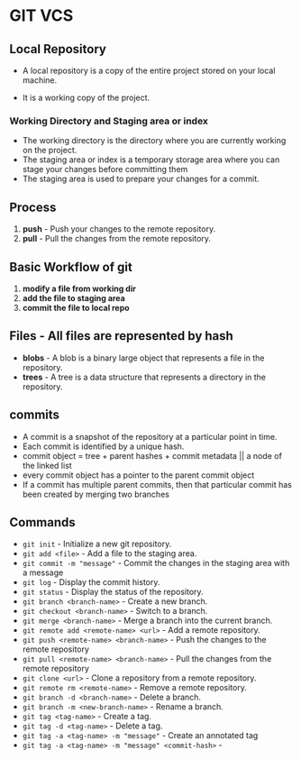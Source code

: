 # GIT VCS

## Local Repository

- A local repository is a copy of the entire project stored on your local machine.

- It is a working copy of the project.

### Working Directory and Staging area or index

- The working directory is the directory where you are currently working on the project.
- The staging area or index is a temporary storage area where you can stage your changes before committing them
- The staging area is used to prepare your changes for a commit.

## Process

1. **push** - Push your changes to the remote repository.
2. **pull** - Pull the changes from the remote repository.

## Basic Workflow of git

1. **modify a file from working dir**
2. **add the file to staging area**
3. **commit the file to local repo**

## Files - All files are represented by hash

- **blobs** - A blob is a binary large object that represents a file in the repository.
- **trees** - A tree is a data structure that represents a directory in the repository.

## commits

- A commit is a snapshot of the repository at a particular point in time.
- Each commit is identified by a unique hash.
- commit object = tree + parent hashes + commit metadata || a node of the linked list
- every commit object has a pointer to the parent commit object
- If a commit has multiple parent commits, then that particular commit has been created by merging two branches

## Commands

- `git init` - Initialize a new git repository.
- `git add <file>` - Add a file to the staging area.
- `git commit -m "message"` - Commit the changes in the staging area with a message
- `git log` - Display the commit history.
- `git status` - Display the status of the repository.
- `git branch <branch-name>` - Create a new branch.
- `git checkout <branch-name>` - Switch to a branch.
- `git merge <branch-name>` - Merge a branch into the current branch.
- `git remote add <remote-name> <url>` - Add a remote repository.
- `git push <remote-name> <branch-name>` - Push the changes to the remote repository
- `git pull <remote-name> <branch-name>` - Pull the changes from the remote repository
- `git clone <url>` - Clone a repository from a remote repository.
- `git remote rm <remote-name>` - Remove a remote repository.
- `git branch -d <branch-name>` - Delete a branch.
- `git branch -m <new-branch-name>` - Rename a branch.
- `git tag <tag-name>` - Create a tag.
- `git tag -d <tag-name>` - Delete a tag.
- `git tag -a <tag-name> -m "message"` - Create an annotated tag
- `git tag -a <tag-name> -m "message" <commit-hash>` -
